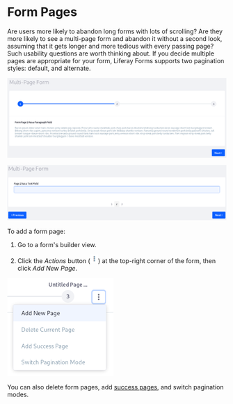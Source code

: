 # Form Pages

Are users more likely to abandon long forms with lots of scrolling? Are they 
more likely to see a multi-page form and abandon it without a second look, 
assuming that it gets longer and more tedious with every passing page? Such 
usability questions are worth thinking about. If you decide multiple pages are 
appropriate for your form, Liferay Forms supports two pagination styles: 
default, and alternate. 

![Figure 1: The default pagination style.](../../images/forms-pagination1.png)

![Figure 2: The alternate pagination style.](../../images/forms-pagination2.png)

To add a form page: 

1.  Go to a form's builder view. 

2.  Click the *Actions* button 
    (![Action](../../images/icon-actions.png)) 
    at the top-right corner of the form, then click *Add New Page*. 

![Figure 1: You can add new pages or reset the current page from the Page Actions menu.](../../images/forms-page-actions.png)

You can also delete form pages, add 
[success pages](/discover/portal/-/knowledge_base/7-1/form-success-pages), 
and switch pagination modes. 
